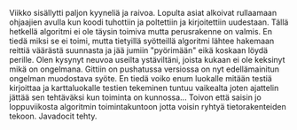 Viikko sisällytti paljon kyyneliä ja raivoa. Lopulta asiat alkoivat rullaamaan ohjaajien avulla kun koodi tuhottiin ja poltettiin ja kirjoitettiin uudestaan. Tällä hetkellä algoritmi ei ole täysin toimiva mutta perusrakenne on valmis. En tiedä miksi se ei toimi, mutta tietyillä syötteillä algoritmi lähtee hakemaan reittiä väärästä suunnasta ja jää jumiin "pyörimään" eikä koskaan löydä perille. Olen kysynyt neuvoa useilta ystäviltäni, joista kukaan ei ole keksinyt mikä on ongelmana. Gittiin on pushatussa versiossa on nyt edellämainitun ongelman muodostava syöte.
 En tiedä voiko enum luokalle mitään testiä kirjoittaa ja karttaluokalle testien tekeminen tuntuu vaikealta joten ajattelin jättää sen tehtäväksi kun toiminta on kunnossa...
Toivon että saisin jo loppuviikosta algoritmin toimintakuntoon jotta voisin ryhtyä tietorakenteiden tekoon.
Javadocit tehty.
